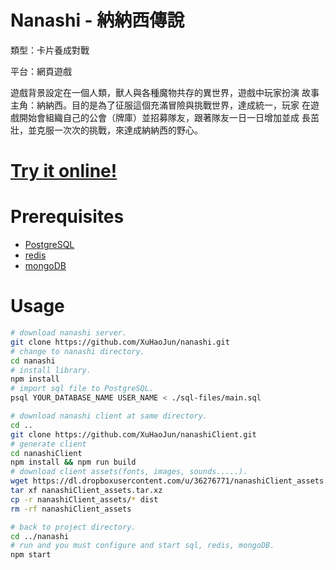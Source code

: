 # Nanashi - 納納西傳說
類型：卡片養成對戰

平台：網頁遊戲

  遊戲背景設定在一個人類，獸人與各種魔物共存的異世界，遊戲中玩家扮演
故事主角：納納西。目的是為了征服這個充滿冒險與挑戰世界，達成統一，玩家
在遊戲開始會組織自己的公會（牌庫）並招募隊友，跟著隊友一日一日增加並成
長茁壯，並克服一次次的挑戰，來達成納納西的野心。

# [Try it online!](http://nanashi.herokuapp.com)

# Prerequisites

- [PostgreSQL](http://www.postgresql.org/)
- [redis](http://redis.io/)
- [mongoDB](https://www.mongodb.org/)

# Usage

```bash
# download nanashi server.
git clone https://github.com/XuHaoJun/nanashi.git
# change to nanashi directory.
cd nanashi
# install library.
npm install
# import sql file to PostgreSQL.
psql YOUR_DATABASE_NAME USER_NAME < ./sql-files/main.sql

# download nanashi client at same directory.
cd ..
git clone https://github.com/XuHaoJun/nanashiClient.git
# generate client
cd nanashiClient
npm install && npm run build
# download client assets(fonts, images, sounds.....).
wget https://dl.dropboxusercontent.com/u/36276771/nanashiClient_assets.tar.xz
tar xf nanashiClient_assets.tar.xz
cp -r nanashiClient_assets/* dist
rm -rf nanashiClient_assets

# back to project directory.
cd ../nanashi
# run and you must configure and start sql, redis, mongoDB.
npm start
```
